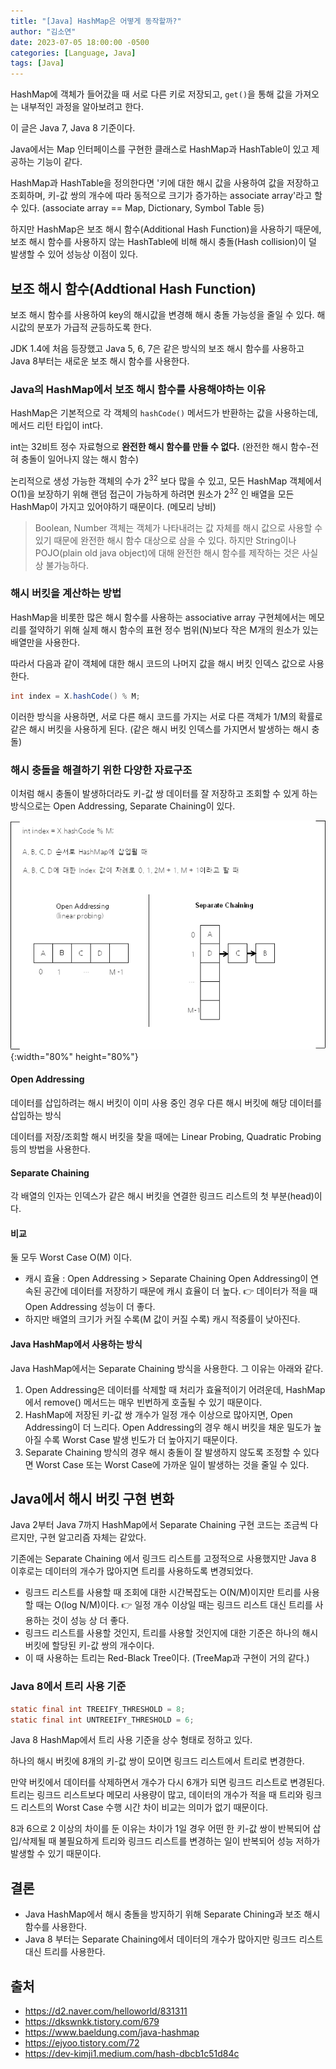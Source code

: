```yaml
---
title: "[Java] HashMap은 어떻게 동작할까?"
author: "김소연"
date: 2023-07-05 18:00:00 -0500
categories: [Language, Java]
tags: [Java]
---
```






HashMap에 객체가 들어갔을 때 서로 다른 키로 저장되고, 
`get()`을 통해 값을 가져오는 내부적인 과정을 알아보려고 한다.

이 글은 Java 7, Java 8 기준이다.



Java에서는 Map 인터페이스를 구현한 클래스로 HashMap과 HashTable이 있고 제공하는 기능이 같다. 

HashMap과 HashTable을 정의한다면 '키에 대한 해시 값을 사용하여 값을 저장하고 조회하며, 키-값 쌍의 개수에 따라 동적으로 크기가 증가하는 associate array'라고 할 수 있다. (associate array == Map, Dictionary, Symbol Table 등)

하지만 HashMap은 보조 해시 함수(Additional Hash Function)을 사용하기 때문에,
보조 해시 함수를 사용하지 않는 HashTable에 비해 해시 충돌(Hash collision)이 덜 발생할 수 있어 성능상 이점이 있다.



## 보조 해시 함수(Addtional Hash Function)

보조 해시 함수를 사용하여 key의 해시값을 변경해 해시 충돌 가능성을 줄일 수 있다.
해시값의 분포가 가급적 균등하도록 한다.

JDK 1.4에 처음 등장했고 Java 5, 6, 7은 같은 방식의 보조 해시 함수를 사용하고 Java 8부터는 새로운 보조 해시 함수를 사용한다.



### Java의 HashMap에서 보조 해시 함수를 사용해야하는 이유

HashMap은 기본적으로 각 객체의 `hashCode()` 메서드가 반환하는 값을 사용하는데, 메서드 리턴 타입이 int다. 

int는 32비트 정수 자료형으로 **완전한 해시 함수를 만들 수 없다.** (완전한 해시 함수-전혀 충돌이 일어나지 않는 해시 함수)

논리적으로 생성 가능한 객체의 수가 2<sup>32</sup> 보다 많을 수 있고, 
모든 HashMap 객체에서 O(1)을 보장하기 위해 랜덤 접근이 가능하게 하려면 원소가 2<sup>32</sup> 인 배열을 모든 HashMap이 가지고 있어야하기 때문이다. (메모리 낭비)

> Boolean, Number 객체는 객체가 나타내려는 값 자체를 해시 값으로 사용할 수 있기 때문에 완전한 해시 함수 대상으로 삼을 수 있다. 하지만 String이나 POJO(plain old java object)에 대해 완전한 해시 함수를 제작하는 것은 사실상 불가능하다.



### 해시 버킷을 계산하는 방법

HashMap을 비롯한 많은 해시 함수를 사용하는 associative array 구현체에서는 메모리를 절약하기 위해 실제 해시 함수의 표현 정수 범위(N)보다 작은 M개의 원소가 있는 배열만을 사용한다. 

따라서 다음과 같이 객체에 대한 해시 코드의 나머지 값을 해시 버킷 인덱스 값으로 사용한다.

```java
int index = X.hashCode() % M;
```

이러한 방식을 사용하면, 서로 다른 해시 코드를 가지는 서로 다른 객체가 1/M의 확률로 같은 해시 버킷을 사용하게 된다. (같은 해시 버킷 인덱스를 가지면서 발생하는 해시 충돌)



### 해시 충돌을 해결하기 위한 다양한 자료구조

이처럼 해시 충돌이 발생하더라도 키-값 쌍 데이터를 잘 저장하고 조회할 수 있게 하는 방식으로는
Open Addressing, Separate Chaining이 있다.

![mechanismOfHashMap](/assets/img/mechanismOfHashMap.png){:width="80%" height="80%"}

#### Open Addressing

데이터를 삽입하려는 해시 버킷이 이미 사용 중인 경우 다른 해시 버킷에 해당 데이터를 삽입하는 방식

데이터를 저장/조회할 해시 버킷을 찾을 때에는 Linear Probing, Quadratic Probing 등의 방법을 사용한다.

#### Separate Chaining

각 배열의 인자는 인덱스가 같은 해시 버킷을 연결한 링크드 리스트의 첫 부분(head)이다.

#### 비교

둘 모두 Worst Case O(M) 이다.

- 캐시 효율 : Open Addressing > Separate Chaining
  Open Addressing이 연속된 공간에 데이터를 저장하기 때문에 캐시 효율이 더 높다.
  👉 데이터가 적을 때 Open Addressing 성능이 더 좋다.
- 하지만 배열의 크기가 커질 수록(M 값이 커질 수록) 캐시 적중률이 낮아진다.

#### Java HashMap에서 사용하는 방식

Java HashMap에서는 Separate Chaining 방식을 사용한다. 그 이유는 아래와 같다.

1. Open Addressing은 데이터를 삭제할 때 처리가 효율적이기 어려운데, HashMap에서 remove() 메서드는 매우 빈번하게 호출될 수 있기 때문이다.
2. HashMap에 저장된 키-값 쌍 개수가 일정 개수 이상으로 많아지면, Open Addressing이 더 느리다. 
   Open Addressing의 경우 해시 버킷을 채운 밀도가 높아질 수록 Worst Case 발생 빈도가 더 높아지기 때문이다.
3. Separate Chaining 방식의 경우 해시 충돌이 잘 발생하지 않도록 조정할 수 있다면 Worst Case 또는 Worst Case에 가까운 일이 발생하는 것을 줄일 수 있다.



## Java에서 해시 버킷 구현 변화

Java 2부터 Java 7까지 HashMap에서 Separate Chaining 구현 코드는 조금씩 다르지만, 구현 알고리즘 자체는 같았다. 

기존에는 Separate Chaining 에서 링크드 리스트를 고정적으로 사용했지만 Java 8 이후로는 데이터의 개수가 많아지면 트리를 사용하도록 변경되었다.

- 링크드 리스트를 사용할 때 조회에 대한 시간복잡도는 O(N/M)이지만
  트리를 사용할 때는 O(log N/M)이다.
  👉 일정 개수 이상일 때는 링크드 리스트 대신 트리를 사용하는 것이 성능 상 더 좋다.
- 링크드 리스트를 사용할 것인지, 트리를 사용할 것인지에 대한 기준은 하나의 해시 버킷에 할당된 키-값 쌍의 개수이다.
- 이 때 사용하는 트리는 Red-Black Tree이다. (TreeMap과 구현이 거의 같다.)

### 

### Java 8에서 트리 사용 기준

```java
static final int TREEIFY_THRESHOLD = 8;
static final int UNTREEIFY_THRESHOLD = 6;
```

Java 8 HashMap에서 트리 사용 기준을 상수 형태로 정하고 있다.

하나의 해시 버킷에 8개의 키-값 쌍이 모이면 링크드 리스트에서 트리로 변경한다.

만약 버킷에서 데이터를 삭제하면서 개수가 다시 6개가 되면 링크드 리스트로 변경된다. 트리는 링크드 리스트보다 메모리 사용량이 많고, 데이터의 개수가 적을 때 트리와 링크드 리스트의 Worst Case 수행 시간 차이 비교는 의미가 없기 때문이다.

8과 6으로 2 이상의 차이를 둔 이유는
차이가 1일 경우 어떤 한 키-값 쌍이 반복되어 삽입/삭제될 때 불필요하게 트리와 링크드 리스트를 변경하는 일이 반복되어 성능 저하가 발생할 수 있기 때문이다.



## 결론

- Java HashMap에서 해시 충돌을 방지하기 위해 Separate Chining과 보조 해시 함수를 사용한다.
- Java 8 부터는 Separate Chaining에서 데이터의 개수가 많아지만 링크드 리스트 대신 트리를 사용한다.





## 출처

- https://d2.naver.com/helloworld/831311
- https://dkswnkk.tistory.com/679
- https://www.baeldung.com/java-hashmap
- https://ejyoo.tistory.com/72
- https://dev-kimji1.medium.com/hash-dbcb1c51d84c